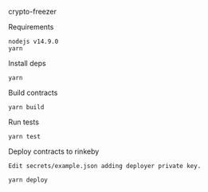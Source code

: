 crypto-freezer

Requirements
```
nodejs v14.9.0
yarn
```

Install deps
```
yarn
```
Build contracts
```
yarn build
```
Run tests
```
yarn test
```

Deploy contracts to rinkeby
```
Edit secrets/example.json adding deployer private key.

yarn deploy
```
